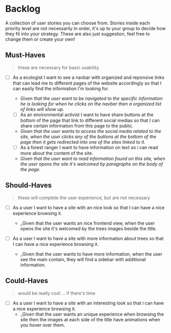 # Backlog

A collection of user stories you can choose from. Stories inside each priority
level are not necessarily in order, it's up to your group to decide how they fit
into your strategy. These are also just suggestion, feel free to change them or
create your own!

## Must-Haves

> these are necessary for basic usability

- [ ] As a ecologist I want to see a navbar with organized and reponsive links
      that can lead me to different pages of the website accordingly so that I
      can easily find the information I'm looking for.

  - _Given that the user want to be navigated to the specific information he is
    looking for when he clicks on the navbar then a organized list of links will
    show up._

  - [ ] As an environmental activist I want to have share buttons at the bottom
        of the page that link to different social medias so that I can share
        certain information from this page to the public.
  - _Given that the user wants to access the social media related to the site,
    when the user clicks any of the buttons at the bottom of the page then it
    gets redirected into one of the sites linked to it._

  - [ ] As a forest ranger I want to have information on text so i can read more
        about the content of the site.
  - _Given that the user want to read information found on this site, when the
    user opens the site it's welcomed by paragraphs on the body of the page._

## Should-Haves

> these will complete the user experience, but are not necessary

- [ ] As a user I want to have a site with an nice look so that I can have a
      nice experience browsing it.

  - \_Given that the user wants an nice frontend view, when the user opens the
    site it's welcomed by the trees images beside the title.

- [ ] As a user I want to have a site with more information about trees so that
      I can have a nice experience browsing it.
  - \_Given that the user wants to have more information, when the user see the
    main contain, they will find a sidebar with additional information.

## Could-Haves

> would be really cool ... if there's time

- [ ] As a user I want to have a site with an interesting look so that i can
      have a nice experience browsing it.
  - \_Given that the user wants an unique experience when browsing the site then
    the images at each side of the title have animations when you hover over
    them.
